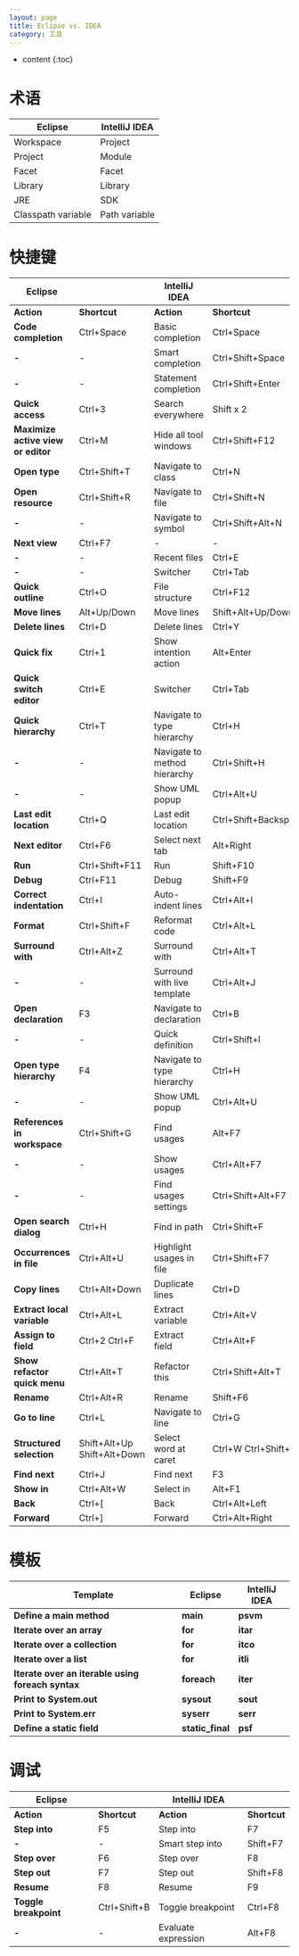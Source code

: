```yaml
---
layout: page
title: Eclipse vs. IDEA
category: 工具
---
```


* content
{:toc}

# 术语

| **Eclipse**        | **IntelliJ IDEA** |
| ------------------ | ----------------- |
| Workspace          | Project           |
| Project            | Module            |
| Facet              | Facet             |
| Library            | Library           |
| JRE                | SDK               |
| Classpath variable | Path variable     |

 

# 快捷键

| **Eclipse**                          |                               | **IntelliJ IDEA**            |                       |
| ------------------------------------ | ----------------------------- | ---------------------------- | --------------------- |
| **Action**                           | **Shortcut**                  | **Action**                   | **Shortcut**          |
| **Code completion**                  | Ctrl+Space                    | Basic completion             | Ctrl+Space            |
| **-**                                | -                             | Smart completion             | Ctrl+Shift+Space      |
| **-**                                | -                             | Statement completion         | Ctrl+Shift+Enter      |
| **Quick access**                     | Ctrl+3                        | Search everywhere            | Shift x 2             |
| **Maximize active   view or editor** | Ctrl+M                        | Hide all tool windows        | Ctrl+Shift+F12        |
| **Open type**                        | Ctrl+Shift+T                  | Navigate to class            | Ctrl+N                |
| **Open resource**                    | Ctrl+Shift+R                  | Navigate to file             | Ctrl+Shift+N          |
| **-**                                | -                             | Navigate to symbol           | Ctrl+Shift+Alt+N      |
| **Next view**                        | Ctrl+F7                       | -                            | -                     |
| **-**                                | -                             | Recent files                 | Ctrl+E                |
| **-**                                | -                             | Switcher                     | Ctrl+Tab              |
| **Quick outline**                    | Ctrl+O                        | File structure               | Ctrl+F12              |
| **Move lines**                       | Alt+Up/Down                   | Move lines                   | Shift+Alt+Up/Down     |
| **Delete lines**                     | Ctrl+D                        | Delete lines                 | Ctrl+Y                |
| **Quick fix**                        | Ctrl+1                        | Show intention action        | Alt+Enter             |
| **Quick switch   editor**            | Ctrl+E                        | Switcher                     | Ctrl+Tab              |
| **Quick hierarchy**                  | Ctrl+T                        | Navigate to type hierarchy   | Ctrl+H                |
| **-**                                | -                             | Navigate to method hierarchy | Ctrl+Shift+H          |
| **-**                                | -                             | Show UML popup               | Ctrl+Alt+U            |
| **Last edit   location**             | Ctrl+Q                        | Last edit location           | Ctrl+Shift+Backspace  |
| **Next editor**                      | Ctrl+F6                       | Select next tab              | Alt+Right             |
| **Run**                              | Ctrl+Shift+F11                | Run                          | Shift+F10             |
| **Debug**                            | Ctrl+F11                      | Debug                        | Shift+F9              |
| **Correct   indentation**            | Ctrl+I                        | Auto-indent lines            | Ctrl+Alt+I            |
| **Format**                           | Ctrl+Shift+F                  | Reformat code                | Ctrl+Alt+L            |
| **Surround with**                    | Ctrl+Alt+Z                    | Surround with                | Ctrl+Alt+T            |
| **-**                                | -                             | Surround with live template  | Ctrl+Alt+J            |
| **Open declaration**                 | F3                            | Navigate to declaration      | Ctrl+B                |
| **-**                                | -                             | Quick definition             | Ctrl+Shift+I          |
| **Open type   hierarchy**            | F4                            | Navigate to type hierarchy   | Ctrl+H                |
| **-**                                | -                             | Show UML popup               | Ctrl+Alt+U            |
| **References in   workspace**        | Ctrl+Shift+G                  | Find usages                  | Alt+F7                |
| **-**                                | -                             | Show usages                  | Ctrl+Alt+F7           |
| **-**                                | -                             | Find usages settings         | Ctrl+Shift+Alt+F7     |
| **Open search   dialog**             | Ctrl+H                        | Find in path                 | Ctrl+Shift+F          |
| **Occurrences in   file**            | Ctrl+Alt+U                    | Highlight usages in file     | Ctrl+Shift+F7         |
| **Copy lines**                       | Ctrl+Alt+Down                 | Duplicate lines              | Ctrl+D                |
| **Extract local   variable**         | Ctrl+Alt+L                    | Extract variable             | Ctrl+Alt+V            |
| **Assign to field**                  | Ctrl+2   Ctrl+F               | Extract field                | Ctrl+Alt+F            |
| **Show refactor   quick menu**       | Ctrl+Alt+T                    | Refactor this                | Ctrl+Shift+Alt+T      |
| **Rename**                           | Ctrl+Alt+R                    | Rename                       | Shift+F6              |
| **Go to line**                       | Ctrl+L                        | Navigate to line             | Ctrl+G                |
| **Structured   selection**           | Shift+Alt+Up   Shift+Alt+Down | Select word at caret         | Ctrl+W   Ctrl+Shift+W |
| **Find next**                        | Ctrl+J                        | Find next                    | F3                    |
| **Show in**                          | Ctrl+Alt+W                    | Select in                    | Alt+F1                |
| **Back**                             | Ctrl+[                        | Back                         | Ctrl+Alt+Left         |
| **Forward**                          | Ctrl+]                        | Forward                      | Ctrl+Alt+Right        |

 

# 模板

| **Template**                                      | **Eclipse**      | **IntelliJ IDEA** |
| ------------------------------------------------- | ---------------- | ----------------- |
| **Define a main method**                          | **main**         | **psvm**          |
| **Iterate over an array**                         | **for**          | **itar**          |
| **Iterate over a collection**                     | **for**          | **itco**          |
| **Iterate over a list**                           | **for**          | **itli**          |
| **Iterate over an iterable using foreach syntax** | **foreach**      | **iter**          |
| **Print to System.out**                           | **sysout**       | **sout**          |
| **Print to System.err**                           | **syserr**       | **serr**          |
| **Define a static field**                         | **static_final** | **psf**           |

 

# 调试

| **Eclipse**           |              | **IntelliJ IDEA**   |              |
| --------------------- | ------------ | ------------------- | ------------ |
| **Action**            | **Shortcut** | **Action**          | **Shortcut** |
| **Step into**         | F5           | Step into           | F7           |
| **-**                 | -            | Smart step into     | Shift+F7     |
| **Step over**         | F6           | Step over           | F8           |
| **Step out**          | F7           | Step out            | Shift+F8     |
| **Resume**            | F8           | Resume              | F9           |
| **Toggle breakpoint** | Ctrl+Shift+B | Toggle breakpoint   | Ctrl+F8      |
| **-**                 | -            | Evaluate expression | Alt+F8       |

 